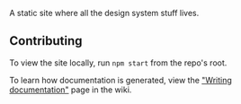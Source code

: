 A static site where all the design system stuff lives.

## Contributing

To view the site locally, run `npm start` from the repo's root.

To learn how documentation is generated, view the ["Writing documentation"](https://github.com/CMSgov/design-system/wiki/writing-documentation) page in the wiki.
